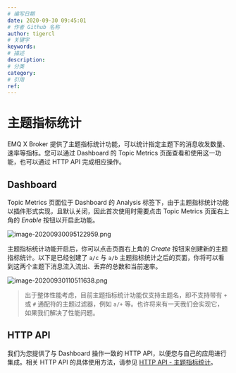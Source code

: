```yaml
---
# 编写日期
date: 2020-09-30 09:45:01
# 作者 Github 名称
author: tigercl
# 关键字
keywords:
# 描述
description:
# 分类
category: 
# 引用
ref:
---
```


# 主题指标统计

EMQ X Broker 提供了主题指标统计功能，可以统计指定主题下的消息收发数量、速率等指标。您可以通过 Dashboard 的 Topic Metrics 页面查看和使用这一功能，也可以通过 HTTP API 完成相应操作。

## Dashboard

Topic Metrics 页面位于 Dashboard 的 Analysis 标签下，由于主题指标统计功能以插件形式实现，且默认关闭，因此首次使用时需要点击 Topic Metrics 页面右上角的 *Enable* 按钮以开启此功能。

![image-20200930095122959.png](http://dgiot-1253666439.cos.ap-shanghai-fsi.myqcloud.com/develop_png/zh_CN/advanced/assets/image-20200930095122959.png)

主题指标统计功能开启后，你可以点击页面右上角的 *Create* 按钮来创建新的主题指标统计。以下是已经创建了 `a/c` 与 `a/b` 主题指标统计之后的页面，你将可以看到这两个主题下消息流入流出、丢弃的总数和当前速率。

![image-20200930110511638.png](http://dgiot-1253666439.cos.ap-shanghai-fsi.myqcloud.com/develop_png/zh_CN/advanced/assets/image-20200930110511638.png)

> 出于整体性能考虑，目前主题指标统计功能仅支持主题名，即不支持带有 `+` 或 `#` 通配符的主题过滤器，例如 `a/+` 等。也许将来有一天我们会实现它，如果我们解决了性能问题。

## HTTP API

我们为您提供了与 Dashboard 操作一致的 HTTP API，以便您与自己的应用进行集成。相关 HTTP API 的具体使用方法，请参见 [HTTP API - 主题指标统计](http-api.md#endpoint-topic-metrics)。